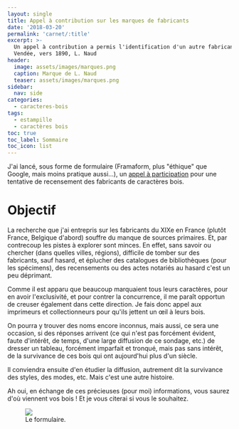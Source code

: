 ```yaml
---
layout: single
title: Appel à contribution sur les marques de fabricants
date: '2018-03-20'
permalink: 'carnet/:title'
excerpt: >-
  Un appel à contribution a permis l'identification d'un autre fabricant en
  Vendée, vers 1890, L. Naud
header:
  image: assets/images/marques.png
  caption: Marque de L. Naud
  teaser: assets/images/marques.png
sidebar:
  nav: side
categories:
  - caracteres-bois
tags:
  - estampille
  - caractères bois
toc: true
toc_label: Sommaire
toc_icon: list
---
```


J'ai lancé, sous forme de formulaire (Framaform, plus "éthique" que Google, mais moins pratique aussi...), un [appel à participation](https://framaforms.org/recensement-des-caracteres-en-bois-estampilles-francais-ou-frontaliers-1520861119) pour une tentative de recensement des fabricants de caractères bois.

# Objectif

La recherche que j'ai entrepris sur les fabricants du XIXe en France (plutôt France, Belgique d'abord) souffre du manque de sources primaires. Et, par contrecoup les pistes à explorer sont minces. En effet, sans savoir ou chercher (dans quelles villes, régions), difficile de tomber sur des fabricants, sauf hasard, et éplucher des catalogues de bibliothèques (pour les spécimens), des recensements ou des actes notariés au hasard c'est un peu déprimant.

Comme il est apparu que beaucoup marquaient tous leurs caractères, pour en avoir l'exclusivité, et pour contrer la concurrence, il me paraît opportun de creuser également dans cette direction. Je fais donc appel aux imprimeurs et collectionneurs pour qu'ils jettent un œil à leurs bois.

On pourra y trouver des noms encore inconnus, mais aussi, ce sera une occasion, si des réponses arrivent (ce qui n'est pas forcément évident, faute d'intérêt, de temps, d'une large diffusion de ce sondage, etc.) de dresser un tableau, forcément imparfait et tronqué, mais pas sans intérêt, de la survivance de ces bois qui ont aujourd'hui plus d'un siècle.

Il conviendra ensuite d'en étudier la diffusion, autrement dit la survivance des styles, des modes, etc. Mais c'est une autre histoire.

Ah oui, en échange de ces précieuses (pour moi) informations, vous saurez d'où viennent vos bois ! Et je vous citerai si vous le souhaitez.

<figure>
  <a href="{{ site.baseurl }}/assets/images/formulaire.png">
  <img src="{{ site.baseurl }}/assets/images/formulaire.png">
</a>
  <figcaption>Le formulaire.</figcaption>
</figure>
